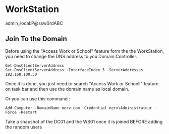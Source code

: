 # WorkStation 

admin_local:P@ssw0rdABC


## Join To the Domain

Before using the "Access Work or School" feature form the the WorkStation, you need to change the DNS address to you Domain Controller.  
```shell
Get-DnsClientServerAddress
Set-DnsClientServerAddress -InterfaceIndex 3 -ServerAddresses 192.168.100.50
```

Once it is done, you just need to search "Access Work or Schooll" feature on task bar and then use the domain name as local domain.

Or you can use this command :  
```shell
Add-Computer -DomainName nerv.com -Credential nerv\Administrateur -Force -Restart
```

Take a snapshot of the DC01 and the WS01 once it is joined BEFORE adding the random users